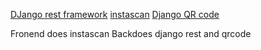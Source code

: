 [DJango rest framework](https://django-qr-code.readthedocs.io/en/latest/pages/README.html)
[instascan](https://github.com/schmich/instascan)
[Django QR code](https://django-qr-code.readthedocs.io/en/latest/pages/README.html)

Fronend does instascan
Backdoes django rest and qrcode